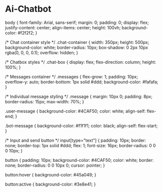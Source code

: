 # Ai-Chatbot
body {
    font-family: Arial, sans-serif;
    margin: 0;
    padding: 0;
    display: flex;
    justify-content: center;
    align-items: center;
    height: 100vh;
    background-color: #f2f2f2;
}

/* Chat container style */
.chat-container {
    width: 350px;
    height: 500px;
    background-color: white;
    border-radius: 10px;
    box-shadow: 0 2px 10px rgba(0, 0, 0, 0.1);
    overflow: hidden;
}

/* Chatbox styles */
.chat-box {
    display: flex;
    flex-direction: column;
    height: 100%;
}

/* Messages container */
.messages {
    flex-grow: 1;
    padding: 10px;
    overflow-y: auto;
    border-bottom: 1px solid #ddd;
    background-color: #fafafa;
}

/* Individual message styling */
.message {
    margin: 10px 0;
    padding: 8px;
    border-radius: 15px;
    max-width: 70%;
}

.user-message {
    background-color: #4CAF50;
    color: white;
    align-self: flex-end;
}

.bot-message {
    background-color: #f1f1f1;
    color: black;
    align-self: flex-start;
}

/* Input and send button */
input[type="text"] {
    padding: 10px;
    border: none;
    border-top: 1px solid #ddd;
    flex: 1;
    font-size: 16px;
    border-radius: 0 0 0 10px;
}

button {
    padding: 10px;
    background-color: #4CAF50;
    color: white;
    border: none;
    border-radius: 0 0 10px 0;
    cursor: pointer;
}

button:hover {
    background-color: #45a049;
}

button:active {
    background-color: #3e8e41;
}

